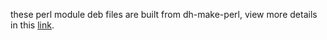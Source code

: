 these perl module deb files are built from dh-make-perl, view more details in this [link](https://wiki.debian.org/PerlFAQ).